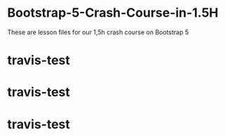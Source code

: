 # Bootstrap-5-Crash-Course-in-1.5H
These are lesson files for our 1,5h crash course on Bootstrap 5
# travis-test
# travis-test
# travis-test
